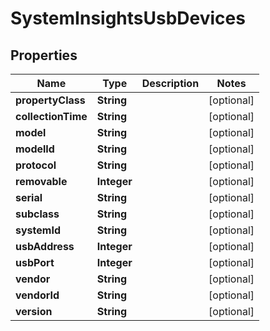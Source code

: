 
# SystemInsightsUsbDevices

## Properties
Name | Type | Description | Notes
------------ | ------------- | ------------- | -------------
**propertyClass** | **String** |  |  [optional]
**collectionTime** | **String** |  |  [optional]
**model** | **String** |  |  [optional]
**modelId** | **String** |  |  [optional]
**protocol** | **String** |  |  [optional]
**removable** | **Integer** |  |  [optional]
**serial** | **String** |  |  [optional]
**subclass** | **String** |  |  [optional]
**systemId** | **String** |  |  [optional]
**usbAddress** | **Integer** |  |  [optional]
**usbPort** | **Integer** |  |  [optional]
**vendor** | **String** |  |  [optional]
**vendorId** | **String** |  |  [optional]
**version** | **String** |  |  [optional]



